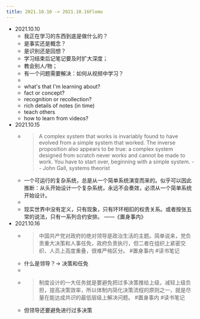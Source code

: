 ```yaml
---
title: 2021.10.10 -> 2021.10.16Flomo
---
```


- 2021.10.10
    - 我正在学习的东西到底是做什么的？
    - 是事实还是概念？
    - 是识别还是回想？
    - 学习结束后记笔记要及时扩大深度；
    - 教会别人/物；
    - 有一个问题需要解决：如何从视频中学习？
    - 
    - what's that I'm learning about?
    - fact or concept?
    - recognition or recollection?
    - rich details of notes (in time)
    - teach others
    - how to learn from videos?
- 2021.10.15
    - > A complex system that works is invariably found to have evolved from a simple system that worked. The inverse proposition also appears to be true: a complex system designed from scratch never works and cannot be made to work. You have to start over, beginning with a simple system. -- John Gall, systems theorist
    - 一个可运行的复杂系统，总是从一个简单系统演变而来的。似乎可以因此推断：从头开始设计一个复杂系统，永远不会奏效，必须从一个简单系统开始设计。
    - 
    - 现实世界中没有定义，只有现象，只有环环相扣的权责关系。或者按张五常的说法，只有一系列合约安排。 ——《置身事内》
- 2021.10.16
    - > 中国共产党对政府的绝对领导是政治生活的主题。简单说来，党负责重大决策和人事任免，政府负责执行，但二者在组织上紧密交织、人员上高度重叠，很难严格区分。 #置身事内 #读书笔记
    - 什么是领导？-> 决策和任免
    - 
    - > 制度设计的一大任务就是要避免把过多决策推给上级，减轻上级负担，提高决策效率，所以体制内简化决策流程的原则之一，就是尽量在能达成共识的最低层级上解决问题。 #置身事内 #读书笔记
    - 但领导还要避免进行过多决策